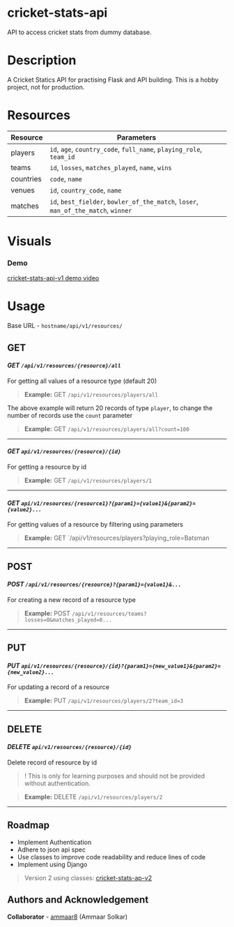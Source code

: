 # cricket-stats-api
API to access cricket stats from dummy database.

# Description

A Cricket Statics API for practising Flask and API building. This is a hobby project, not for production.


# Resources

| Resource | Parameters                   |
|---------|------------------------------|
|players|`id`, `age`, `country_code`, `full_name`, `playing_role`, `team_id`|
|teams| `id`, `losses`, `matches_played`, `name`, `wins`|
|countries|`code`, `name`|
|venues| `id`, `country_code`, `name`|
|matches| `id`, `best_fielder`, `bowler_of_the_match`, `loser`, `man_of_the_match`, `winner`|

# Visuals

### **Demo**

[cricket-stats-api-v1 demo video](https://youtu.be/Lq9Zu1PoF60)


# Usage
Base URL - `hostname/api/v1/resources/`

## GET


#### *GET `/api/v1/resources/{resource}/all`*

For getting all values of a resource type (default 20)  

> **Example:** GET `/api/v1/resources/players/all`

The above example will return 20 records of type `player`, to change the number of records use the `count` parameter

> **Example:** GET `/api/v1/resources/players/all?count=100`  

---

#### *GET `api/v1/resources/{resource}/{id}`*

 For getting a resource by id 

> **Example:** GET `/api/v1/resources/players/1`

---
#### *GET `api/v1/resources/{resource1}?{param1}={value1}&{param2}={value2}...`*

For getting values of a resource by filtering using parameters

> **Example:** GET `/api/v1/resources/players?playing_role=Batsman  

---
## POST

#### *POST `/api/v1/resources/{resource}?{param1}={value1}&...`*

For creating a new record of a resource type

> **Example:** POST `/api/v1/resources/teams?losses=0&matches_played=0...`

---

## PUT

#### *PUT `api/v1/resources/{resource}/{id}?{param1}={new_value1}&{param2}={new_value2}...`*

For updating a record of a resource
> **Example:** PUT `/api/v1/resources/players/2?team_id=3`

---
## DELETE


#### *DELETE `api/v1/resources/{resource}/{id}`*
Delete record of resource by id 
> ! This is only for learning purposes and should not be provided without authentication.

> **Example:** DELETE `/api/v1/resources/players/2`

---

## Roadmap
* Implement Authentication
* Adhere to json api spec 
* Use classes to improve code readability and reduce lines of code
* Implement using Django

> Version 2 using classes: [cricket-stats-ap-v2](https://github.com/ammaar8/cricket-stats-api-v2)

## Authors and Acknowledgement

<b>Collaborator</b> - [ammaar8](https://github.com/ammaar8/) (Ammaar Solkar)

